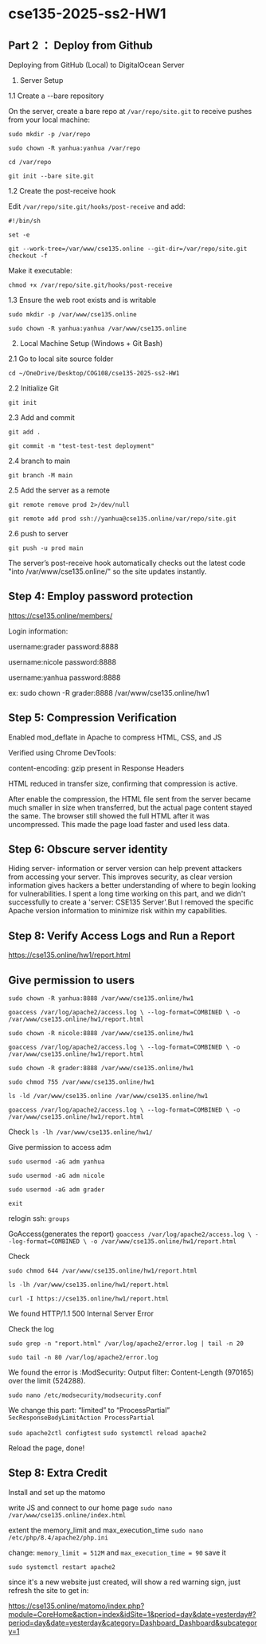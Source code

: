 # cse135-2025-ss2-HW1

## Part 2 ： Deploy from Github

Deploying from GitHub (Local) to DigitalOcean Server

1. Server Setup
   
1.1 Create a --bare repository

On the server, create a bare repo at `/var/repo/site.git` to receive pushes from your local machine:

`sudo mkdir -p /var/repo`

`sudo chown -R yanhua:yanhua /var/repo`

`cd /var/repo`

`git init --bare site.git`

1.2 Create the post-receive hook

Edit `/var/repo/site.git/hooks/post-receive` and add:

`#!/bin/sh`

`set -e`

`git --work-tree=/var/www/cse135.online --git-dir=/var/repo/site.git checkout -f`

Make it executable:

`chmod +x /var/repo/site.git/hooks/post-receive`

1.3 Ensure the web root exists and is writable

`sudo mkdir -p /var/www/cse135.online`

`sudo chown -R yanhua:yanhua /var/www/cse135.online`

2. Local Machine Setup (Windows + Git Bash)

2.1 Go to local site source folder

`cd ~/OneDrive/Desktop/COG108/cse135-2025-ss2-HW1`

2.2 Initialize Git

`git init`

2.3 Add and commit

`git add .`

`git commit -m "test-test-test deployment"`

2.4 branch to main

`git branch -M main`

2.5 Add the server as a remote

`git remote remove prod 2>/dev/null`

`git remote add prod ssh://yanhua@cse135.online/var/repo/site.git`

2.6 push to server

`git push -u prod main`

The server’s post-receive hook automatically checks out the latest code "into /var/www/cse135.online/" so the site updates instantly.

   
## Step 4: Employ password protection

https://cse135.online/members/

Login information: 

username:grader
password:8888

username:nicole
password:8888

username:yanhua
password:8888

ex: sudo chown -R grader:8888 /var/www/cse135.online/hw1

## Step 5: Compression Verification

Enabled mod_deflate in Apache to compress HTML, CSS, and JS

Verified using Chrome DevTools:

content-encoding: gzip present in Response Headers

HTML reduced in transfer size, confirming that compression is active.

After enable the compression, the HTML file sent from the server became much smaller in size when transferred, but the actual page content stayed the same. The browser still showed the full HTML after it was uncompressed. This made the page load faster and used less data.


## Step 6: Obscure server identity

Hiding server- information or server version can help prevent attackers from accessing your server. This improves security, as clear version information gives hackers a better understanding of where to begin looking for vulnerabilities. I spent a long time working on this part, and we didn't successfully to create a 'server: CSE135 Server'.But I removed the specific Apache version information to minimize risk within my capabilities.


## Step 8: Verify Access Logs and Run a Report

https://cse135.online/hw1/report.html

## Give permission to users

`sudo chown -R yanhua:8888 /var/www/cse135.online/hw1`

`goaccess /var/log/apache2/access.log \
  --log-format=COMBINED \
  -o /var/www/cse135.online/hw1/report.html`

`sudo chown -R nicole:8888 /var/www/cse135.online/hw1`

`goaccess /var/log/apache2/access.log \
  --log-format=COMBINED \
  -o /var/www/cse135.online/hw1/report.html`

`sudo chown -R grader:8888 /var/www/cse135.online/hw1`

`sudo chmod 755 /var/www/cse135.online/hw1`

`ls -ld /var/www/cse135.online /var/www/cse135.online/hw1`

`goaccess /var/log/apache2/access.log \
  --log-format=COMBINED \
  -o /var/www/cse135.online/hw1/report.html`

Check
`ls -lh /var/www/cse135.online/hw1/`

Give permission to access adm

`sudo usermod -aG adm yanhua`

`sudo usermod -aG adm nicole`

`sudo usermod -aG adm grader`

`exit`

relogin ssh: `groups`

GoAccess(generates the report)
`goaccess /var/log/apache2/access.log \
  --log-format=COMBINED \
  -o /var/www/cse135.online/hw1/report.html`

Check

`sudo chmod 644 /var/www/cse135.online/hw1/report.html`

`ls -lh /var/www/cse135.online/hw1/report.html`

`curl -I https://cse135.online/hw1/report.html`


We found HTTP/1.1 500 Internal Server Error

Check the log

`sudo grep -n "report.html" /var/log/apache2/error.log | tail -n 20`

`sudo tail -n 80 /var/log/apache2/error.log`

We found the error is :ModSecurity: Output filter: Content-Length (970165) over the limit (524288).

`sudo nano /etc/modsecurity/modsecurity.conf`

We change this part: “limited” to “ProcessPartial”
`SecResponseBodyLimitAction ProcessPartial`

`sudo apache2ctl configtest`
`sudo systemctl reload apache2`

Reload the page, done!

## Step 8: Extra Credit

Install and set up the matomo

write JS and connect to our home page `sudo nano /var/www/cse135.online/index.html`

extent the memory_limit and max_execution_time `sudo nano /etc/php/8.4/apache2/php.ini`

change: `memory_limit = 512M` and `max_execution_time = 90` save it

`sudo systemctl restart apache2`

since it's a new website just created, will show a red warning sign, just refresh the site to get in:

https://cse135.online/matomo/index.php?module=CoreHome&action=index&idSite=1&period=day&date=yesterday#?period=day&date=yesterday&category=Dashboard_Dashboard&subcategory=1
